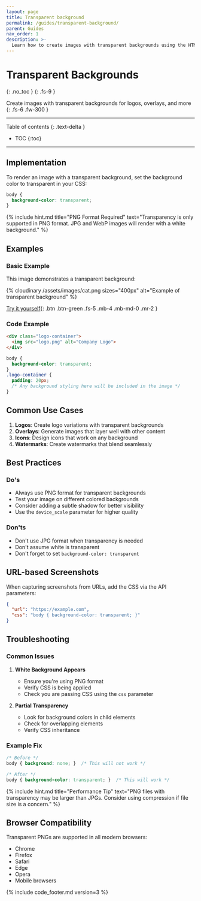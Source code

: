 ```yaml
---
layout: page
title: Transparent background
permalink: /guides/transparent-background/
parent: Guides
nav_order: 1
description: >-
  Learn how to create images with transparent backgrounds using the HTML/CSS to Image API.
---
```


# Transparent Backgrounds
{: .no_toc }
{: .fs-9 }

Create images with transparent backgrounds for logos, overlays, and more
{: .fs-6 .fw-300 }

<hr>

Table of contents
{: .text-delta }
- TOC
{:toc}

<hr>

## Implementation

To render an image with a transparent background, set the background color to transparent in your CSS:

```css
body { 
  background-color: transparent;
}
```

{% include hint.md title="PNG Format Required" text="Transparency is only supported in PNG format. JPG and WebP images will render with a white background." %}

## Examples

### Basic Example

This image demonstrates a transparent background:

<div class="code-example" markdown="1">
<div class="hcti-container" style="background-color: unset;">
  {% cloudinary /assets/images/cat.png sizes="400px" alt="Example of transparent background" %}
</div>
</div>

[Try it yourself](https://htmlcsstoimage.com/examples/png-transparent-background){: .btn .btn-green .fs-5 .mb-4 .mb-md-0 .mr-2 }

### Code Example

```html
<div class="logo-container">
  <img src="logo.png" alt="Company Logo">
</div>
```

```css
body {
  background-color: transparent;
}
.logo-container {
  padding: 20px;
  /* Any background styling here will be included in the image */
}
```

## Common Use Cases

1. **Logos**: Create logo variations with transparent backgrounds
2. **Overlays**: Generate images that layer well with other content
3. **Icons**: Design icons that work on any background
4. **Watermarks**: Create watermarks that blend seamlessly

## Best Practices

### Do's
- Always use PNG format for transparent backgrounds
- Test your image on different colored backgrounds
- Consider adding a subtle shadow for better visibility
- Use the `device_scale` parameter for higher quality

### Don'ts
- Don't use JPG format when transparency is needed
- Don't assume white is transparent
- Don't forget to set `background-color: transparent`

## URL-based Screenshots

When capturing screenshots from URLs, add the CSS via the API parameters:

```json
{
  "url": "https://example.com",
  "css": "body { background-color: transparent; }"
}
```

## Troubleshooting

### Common Issues

1. **White Background Appears**
   - Ensure you're using PNG format
   - Verify CSS is being applied
   - Check you are passing CSS using the `css` parameter

2. **Partial Transparency**
   - Look for background colors in child elements
   - Check for overlapping elements
   - Verify CSS inheritance

### Example Fix

```css
/* Before */
body { background: none; }  /* This will not work */

/* After */
body { background-color: transparent; }  /* This will work */
```

{% include hint.md title="Performance Tip" text="PNG files with transparency may be larger than JPGs. Consider using compression if file size is a concern." %}

## Browser Compatibility

Transparent PNGs are supported in all modern browsers:
- Chrome
- Firefox
- Safari
- Edge
- Opera
- Mobile browsers

{% include code_footer.md version=3 %}

